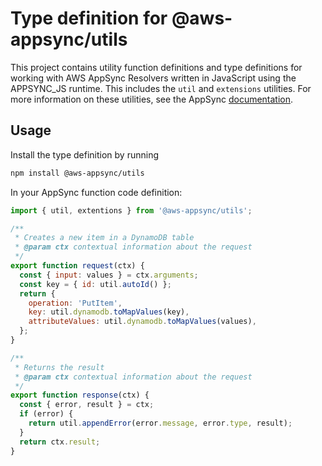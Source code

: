 # Type definition for @aws-appsync/utils

This project contains utility function definitions and type definitions for working with AWS AppSync Resolvers written in JavaScript using the APPSYNC_JS runtime. This includes the `util` and `extensions` utilities. For more information on these utilities, see the AppSync [documentation](https://docs.aws.amazon.com/appsync/latest/devguide/resolver-util-reference-js.html).

## Usage

Install the type definition by running

```bash
npm install @aws-appsync/utils
```

In your AppSync function code definition:

```js
import { util, extentions } from '@aws-appsync/utils';

/**
 * Creates a new item in a DynamoDB table
 * @param ctx contextual information about the request
 */
export function request(ctx) {
  const { input: values } = ctx.arguments;
  const key = { id: util.autoId() };
  return {
    operation: 'PutItem',
    key: util.dynamodb.toMapValues(key),
    attributeValues: util.dynamodb.toMapValues(values),
  };
}

/**
 * Returns the result
 * @param ctx contextual information about the request
 */
export function response(ctx) {
  const { error, result } = ctx;
  if (error) {
    return util.appendError(error.message, error.type, result);
  }
  return ctx.result;
}  
```
